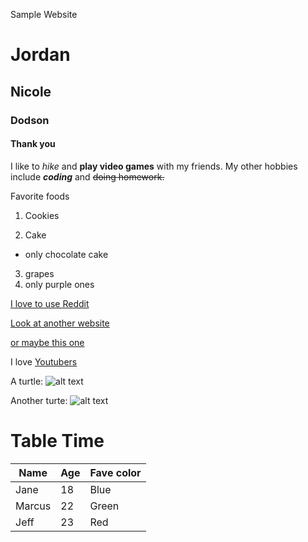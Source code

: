 Sample Website
# Jordan
## Nicole
### Dodson
#### Thank you

I like to *hike* and **play video games** with my friends. My other hobbies include **_coding_** and ~~doing homework.~~

Favorite foods

1. Cookies

2. Cake
  + only chocolate cake
3. grapes
  3. only purple ones
  
[I love to use Reddit](https://www.reddit.com/)

[Look at another website][other website]

[or maybe this one][1]

I love [Youtubers]


[other website]: www.google.com
[1]: www.youtube.com
[Youtubers]: https://www.youtube.com/user/jacksepticeye

A turtle:
![alt text](http://cliparts.co/cliparts/6Tr/6KB/6Tr6KBA7c.png)

Another turte:
![alt text][pic]

[pic]: http://cliparts.co/cliparts/kT8/ozK/kT8ozK8xc.jpg

# Table Time

|Name     |Age      |Fave color|
|---------|---------|----------|
|Jane     |18       |Blue      |
|Marcus   |22       |Green     |
|Jeff     |23       |Red       |
